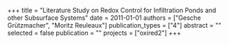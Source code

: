 +++
title = "Literature Study on Redox Control for Infiltration Ponds and other Subsurface Systems"
date = 2011-01-01
authors = ["Gesche Grützmacher", "Moritz Reuleaux"]
publication_types = ["4"]
abstract = ""
selected = false
publication = ""
projects = ["oxired2"]
+++

